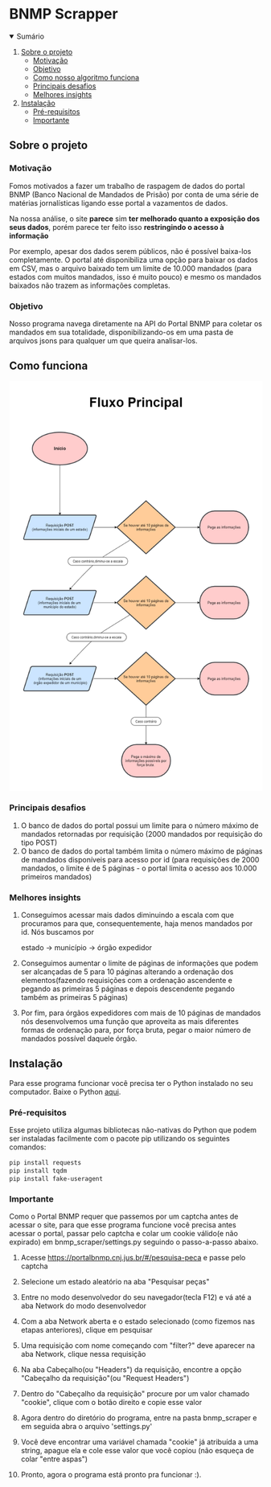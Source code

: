 # BNMP Scrapper
<!-- SUMÁRIO -->
<details open="open">
  <summary>Sumário</summary>
  <ol>
    <li>
      <a href="#sobre-o-projeto">Sobre o projeto</a>
      <ul>
        <li><a href="#motivação">Motivação</a></li>
        <li><a href="#objetivo">Objetivo</a></li>
        <li><a href="#como-funciona">Como nosso algoritmo funciona</a></li>
        <li><a href="#principais-desafios">Principais desafios</a></li>
        <li><a href="#melhores-insights">Melhores insights</a></li>
      </ul>
    </li>
    <li>
      <a href="#instalação">Instalação</a>
      <ul>
        <li><a href="#pré-requisitos">Pré-requisitos</a></li>
        <li><a href="#importante">Importante</a></li>
      </ul>
  </ol>
</details>

<!-- SOBRE O PROJETO -->
## Sobre o projeto

<!-- MOTIVAÇÃO -->
### Motivação

Fomos motivados a fazer um trabalho de raspagem de dados do portal BNMP (Banco Nacional de Mandados de Prisão) por conta de uma série de matérias jornalísticas ligando esse portal a vazamentos de dados.

Na nossa análise, o site **parece** sim **ter melhorado quanto a exposição dos seus dados**, porém parece ter feito isso **restringindo o acesso à informação**

Por exemplo, apesar dos dados serem públicos, não é possível baixa-los completamente. O portal até disponibiliza uma opção para baixar os dados em CSV, mas o arquivo baixado tem um limite de 10.000 mandados (para estados com muitos mandados, isso é muito pouco) e mesmo os mandados baixados não trazem as informações completas.

<!-- OBJETIVO -->
### Objetivo

Nosso programa navega diretamente na API do Portal BNMP para coletar os mandados em sua totalidade, disponibilizando-os em uma pasta de arquivos jsons para qualquer um que queira analisar-los.


<!-- COMO FUNCIONA -->
## Como funciona

<p align="center">
    <img align='center' src='img/main-flowchart.png'/>

<!-- PRINCIPAIS DESAFIOS -->
### Principais desafios

1. O banco de dados do portal possui um limite para o número máximo de mandados retornadas por requisição (2000 mandados por requisição do tipo POST)
2. O banco de dados do portal também limita o número máximo de páginas de mandados disponíveis para acesso por id (para requisições de 2000 mandados, o limite é de 5 páginas - o portal limita o acesso aos 10.000 primeiros mandados)

<!-- MELHORES INSIGHTS -->
### Melhores insights

1. Conseguimos acessar mais dados diminuindo a escala com que procuramos para que, consequentemente, haja menos mandados por id. Nós buscamos por 

    estado -> município -> órgão expedidor


2. Conseguimos aumentar o limite de páginas de informações que podem ser alcançadas de 5 para 10 páginas alterando a ordenação dos elementos(fazendo requisições com a ordenação ascendente e pegando as primeiras 5 páginas e depois descendente pegando também as primeiras 5 páginas)

3. Por fim, para órgãos expedidores com mais de 10 páginas de mandados nós desenvolvemos uma função que aproveita as mais diferentes formas de ordenação para, por força bruta, pegar o maior número de mandados possível daquele órgão.

<!-- INSTALAÇÃO -->
## Instalação
Para esse programa funcionar você precisa ter o Python instalado no seu computador. Baixe o Python [aqui](https://www.python.org/downloads/).

<!-- PRÉ-REQUISITOS -->
### Pré-requisitos

Esse projeto utiliza algumas bibliotecas não-nativas do Python que podem ser instaladas facilmente com o pacote pip utilizando os seguintes comandos:
  ```
  pip install requests
  pip install tqdm
  pip install fake-useragent
  ```

<!-- IMPORTANTE -->
### **Importante**
  
Como o Portal BNMP requer que passemos por um captcha antes de acessar o site, para que esse programa funcione você precisa antes acessar o portal, passar pelo captcha e colar um cookie válido(e não expirado) em bnmp_scraper/settings.py seguindo o passo-a-passo abaixo.

  
1) Acesse https://portalbnmp.cnj.jus.br/#/pesquisa-peca e passe pelo captcha

2) Selecione um estado aleatório na aba "Pesquisar peças"

3) Entre no modo desenvolvedor do seu navegador(tecla F12) e vá até a aba Network do modo desenvolvedor

4) Com a aba Network aberta e o estado selecionado (como fizemos nas etapas anteriores), clique em pesquisar

5) Uma requisição com nome começando com "filter?" deve aparecer na aba Network, clique nessa requisição

6) Na aba Cabeçalho(ou "Headers") da requisição, encontre a opção "Cabeçalho da requisição"(ou "Request Headers")

7) Dentro do "Cabeçalho da requisição" procure por um valor chamado "cookie", clique com o botão direito e copie esse valor

8) Agora dentro do diretório do programa, entre na pasta bnmp_scraper e em seguida abra o arquivo 'settings&#46;py'

9) Você deve encontrar uma variável chamada "cookie" já atribuída a uma string, apague ela e cole esse valor que você copiou (não esqueça de colar "entre aspas")

10) Pronto, agora o programa está pronto pra funcionar :). 